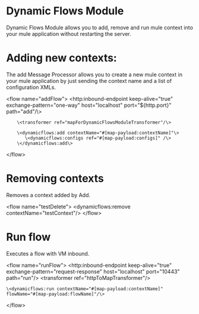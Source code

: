 Dynamic Flows Module
====================

Dynamic Flows Module allows you to add, remove and run mule context into your mule application without restarting the
server.

Adding new contexts:
===================

The add Message Processor allows you to create a new mule context in your mule application by just sending the context name
and a list of configuration XMLs.

\<flow name="addFlow"\>
        \<http:inbound-endpoint keep-alive="true" exchange-pattern="one-way" host="localhost" port="${http.port}" path="add"/\\>

        \<transformer ref="mapForDynamicFlowsModuleTransformer"/\>

        \<dynamicflows:add contextName="#[map-payload:contextName]"\>
           \<dynamicflows:configs ref="#[map-payload:configs]" /\>
        \</dynamicflows:add\>
\</flow\>


Removing contexts
=================

 Removes a context added by Add.

 \<flow name="testDelete"\>
        <dynamicflows:remove contextName="testContext"/\>
 \</flow\>


Run flow
========

Executes a flow with VM inbound.

\<flow name="runFlow"\>
    \<http:inbound-endpoint keep-alive="true" exchange-pattern="request-response" host="localhost" port="10443" path="run"/\>
    \<transformer ref="httpToMapTransformer"/\>

    \<dynamicflows:run contextName="#[map-payload:contextName]" flowName="#[map-payload:flowName]"/\>

\</flow\>
